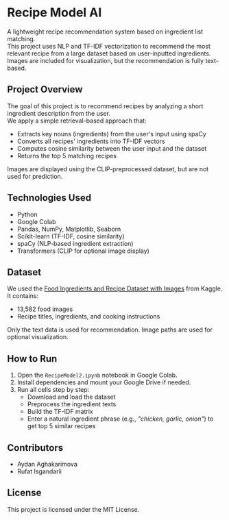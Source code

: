 # Recipe Model AI

A lightweight recipe recommendation system based on ingredient list matching.  
This project uses NLP and TF-IDF vectorization to recommend the most relevant recipe from a large dataset based on user-inputted ingredients. Images are included for visualization, but the recommendation is fully text-based.

## Project Overview

The goal of this project is to recommend recipes by analyzing a short ingredient description from the user.  
We apply a simple retrieval-based approach that:
- Extracts key nouns (ingredients) from the user's input using spaCy
- Converts all recipes' ingredients into TF-IDF vectors
- Computes cosine similarity between the user input and the dataset
- Returns the top 5 matching recipes

Images are displayed using the CLIP-preprocessed dataset, but are not used for prediction.

## Technologies Used

- Python
- Google Colab
- Pandas, NumPy, Matplotlib, Seaborn
- Scikit-learn (TF-IDF, cosine similarity)
- spaCy (NLP-based ingredient extraction)
- Transformers (CLIP for optional image display)

## Dataset

We used the [Food Ingredients and Recipe Dataset with Images](https://www.kaggle.com/datasets/pes12017000148/food-ingredients-and-recipe-dataset-with-images) from Kaggle.  
It contains:
- 13,582 food images
- Recipe titles, ingredients, and cooking instructions

Only the text data is used for recommendation. Image paths are used for optional visualization.

## How to Run

1. Open the `RecipeModel2.ipynb` notebook in Google Colab.
2. Install dependencies and mount your Google Drive if needed.
3. Run all cells step by step:
   - Download and load the dataset
   - Preprocess the ingredient texts
   - Build the TF-IDF matrix
   - Enter a natural ingredient phrase (e.g., *"chicken, garlic, onion"*) to get top 5 similar recipes

## Contributors

- Aydan Aghakarimova  
- Rufat Isgandarli  

## License

This project is licensed under the MIT License.
